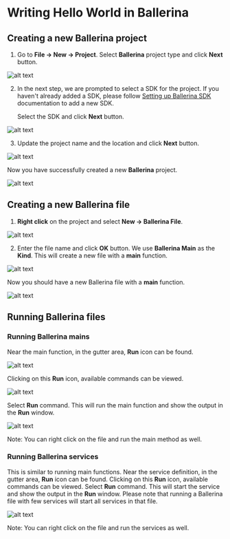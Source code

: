 # Writing Hello World in Ballerina

## Creating a new Ballerina project

1. Go to **File -> New -> Project**. Select **Ballerina** project type and click **Next** button.

![alt text](images/Figure-1-1.png)

2. In the next step, we are prompted to select a SDK for the project. If you haven't already added a SDK, please follow [Setting up Ballerina SDK](../setting-up-ballerina-sdk) documentation to add a new SDK.

   Select the SDK and click **Next** button.

![alt text](images/Figure-1-2.png)

3. Update the project name and the location and click **Next** button.

![alt text](images/Figure-1-3.png)

Now you have successfully created a new **Ballerina** project.

![alt text](images/Figure-1-4.png)

## Creating a new Ballerina file

1. **Right click** on the project and select **New -> Ballerina File**.

![alt text](images/Figure-2-1.png)

2. Enter the file name and click **OK** button. We use **Ballerina Main** as the **Kind**. This will create a new file with a **main** function.

![alt text](images/Figure-2-2.png)

Now you should have a new Ballerina file with a **main** function.

![alt text](images/Figure-2-3.png)

## Running Ballerina files

### Running Ballerina mains

Near the main function, in the gutter area, **Run** icon can be found.

![alt text](images/Figure-3-1.png)

Clicking on this **Run** icon, available commands can be viewed.

![alt text](images/Figure-3-2.png)

Select **Run** command. This will run the main function and show the output in the **Run** window.

![alt text](images/Figure-3-3.png)

Note: You can right click on the file and run the main method as well.

### Running Ballerina services

This is similar to running main functions. Near the service definition, in the gutter area, **Run** icon can be found. Clicking on this **Run** icon, available commands can be viewed. Select **Run** command. This will start the service and show the output in the **Run** window. Please note that running a Ballerina file with few services will start all services in that file.

![alt text](images/Figure-4-1.png)

Note: You can right click on the file and run the services as well.
